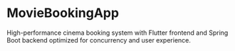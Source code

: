 # MovieBookingApp
High-performance cinema booking system with Flutter frontend and Spring Boot backend optimized for concurrency and user experience.
